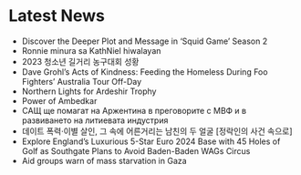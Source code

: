 # Latest News
-  Discover the Deeper Plot and Message in ‘Squid Game’ Season 2
-  Ronnie minura sa KathNiel hiwalayan
-  2023 청소년 길거리 농구대회 성황
-  Dave Grohl’s Acts of Kindness: Feeding the Homeless During Foo Fighters’ Australia Tour Off-Day
-  Northern Lights for Ardeshir Trophy
-  Power of Ambedkar
-  САЩ ще помагат на Аржентина в преговорите с МВФ и в развиването на литиевата индустрия
-  데이트 폭력·이별 살인, 그 속에 어른거리는 남친의 두 얼굴 [정락인의 사건 속으로]
-  Explore England’s Luxurious 5-Star Euro 2024 Base with 45 Holes of Golf as Southgate Plans to Avoid Baden-Baden WAGs Circus
-  Aid groups warn of mass starvation in Gaza
